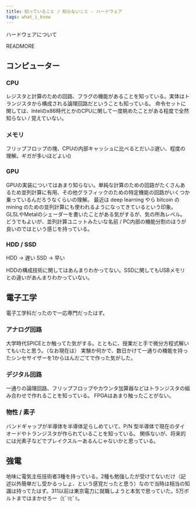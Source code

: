 ```yaml
---
title: 知っていること / 知らないこと - ハードウェア
tags: what_i_know
---
```


ハードウェアについて

READMORE

## コンピューター
### CPU
レジスタと計算のための回路、フラグの機能があることを知っている。実体はトランジスタから構成される論理回路だということも知っている。
命令セットに関しては、Intelのx86時代とかのCPUに関して一度眺めたことがある程度で全然知らない / 覚えていない。

### メモリ
フリップフロップの塊、CPUの内部キャッシュに比べるとだいぶ遅い、程度の理解。ギガが多いほどよい()

### GPU
GPUの実装についてはあまり知らない。単純な計算のための回路がたくさんあるため並列計算に有用、その他グラフィックのための特定機能の回路がいくつか乗っているんだろうなくらいの理解。
最近は deep learning やら bitcoin の mining のための並列計算にも使われるようになってきているという印象。
GLSLやMetalのシェーダーを書いたことがある気がするが、気の所為レベル。
どうでもよいが、並列計算ユニットみたいな名前 / PC内部の機能分割のほうが良いのではという感じを持っている。

### HDD / SSD
HDD -> 遅い SSD -> 早い

HDDの構成技術に関してはあんまりわかってない。SSDに関してもUSBメモリとの違いがあんまりわかっていない。

## 電子工学
電子工学科だったので一応専門だったはず。

### アナログ回路
大学時代SPICEとか触ってた気がする。とともに、授業だと手で微分方程式解いてもいたと思う。（なお現在は）
実験か何かで、数日かけて一通りの機能を持ったシンセサイザーを1からはんだごてで作った気がした。

### デジタル回路
一通りの論理回路、フリップフロップやカウンタ加算器などはトランジスタの組み合わせで作れることを知っている。
FPGAはあまり触ったことがない。

### 物性 / 素子
バンドギャップが半導体を半導体足らしめていて、P/N 型半導体で現在のダイオードやトランジスタが作られていることを知っている。
関係ないが、将来的には光素子などでブレイクスルーあるんじゃないかと思っている。

## 強電
地味に電気主任技術者3種を持っている。2種も勉強したが受けてないだけ（記述以外簡単だし受かるっしょ、という感覚だったと思う）なので当時は相当の知識は持ってたはず。311以前は東京電力に就職しようと本気で思っていた。5万ボルトまではまかせろー（ﾋﾞﾘﾋﾞﾘ。



